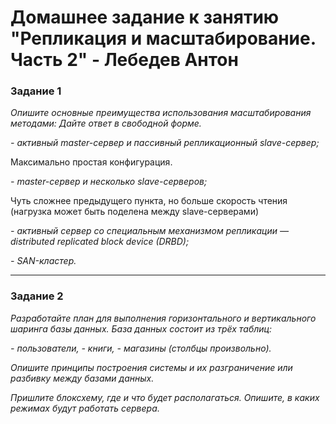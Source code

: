 # Домашнее задание к занятию "Репликация и масштабирование. Часть 2" - Лебедев Антон

### Задание 1

*Опишите основные преимущества использования масштабирования методами:*
*Дайте ответ в свободной форме.*

*- активный master-сервер и пассивный репликационный slave-сервер;*

Максимально простая конфигурация.

*- master-сервер и несколько slave-серверов;*

Чуть сложнее предыдущего пункта, но больше скорость чтения (нагрузка может быть поделена между slave-серверами)

*- активный сервер со специальным механизмом репликации — distributed replicated block device (DRBD);*



*- SAN-кластер.*




---

### Задание 2

*Разработайте план для выполнения горизонтального и вертикального шаринга базы данных. База данных состоит из трёх таблиц:* 

*- пользователи,* 
*- книги,* 
*- магазины (столбцы произвольно).* 

*Опишите принципы построения системы и их разграничение или разбивку между базами данных.*

*Пришлите блоксхему, где и что будет располагаться. Опишите, в каких режимах будут работать сервера.* 

